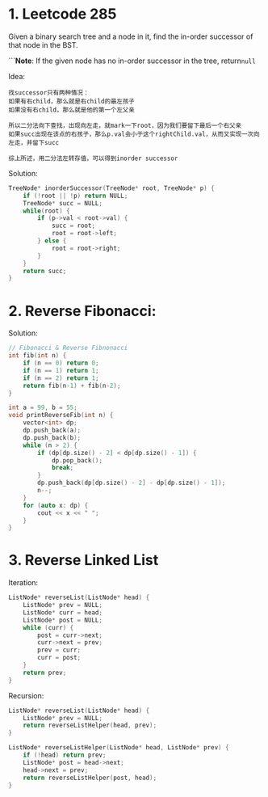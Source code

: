 # 1. Leetcode 285

Given a binary search tree and a node in it, find the in-order successor of that node in the BST.

\`\`\`**Note**: If the given node has no in-order successor in the tree, return`null`

Idea:

```
找successor只有两种情况：
如果有右child，那么就是右child的最左孩子
如果没有右child，那么就是他的第一个左父亲

所以二分法向下查找，出现向左走，就mark一下root，因为我们要留下最后一个右父亲
如果succ出现在该点的右孩子，那么p.val会小于这个rightChild.val，从而又实现一次向左走，并留下succ

综上所述，用二分法左转存值，可以得到inorder successor
```

Solution:

```cpp
TreeNode* inorderSuccessor(TreeNode* root, TreeNode* p) {
    if (!root || !p) return NULL;
    TreeNode* succ = NULL;
    while(root) {
        if (p->val < root->val) {
            succ = root;
            root = root->left;
        } else {
            root = root->right;
        }
    }
    return succ;
}
```

# 2. Reverse Fibonacci:

Solution:

```cpp
// Fibonacci & Reverse Fibnonacci
int fib(int n) {
    if (n == 0) return 0;
    if (n == 1) return 1;
    if (n == 2) return 1;
    return fib(n-1) + fib(n-2);
}

int a = 99, b = 55;
void printReverseFib(int n) {
    vector<int> dp;
    dp.push_back(a);
    dp.push_back(b);
    while (n > 2) {
        if (dp[dp.size() - 2] < dp[dp.size() - 1]) {
            dp.pop_back();
            break;
        }
        dp.push_back(dp[dp.size() - 2] - dp[dp.size() - 1]);
        n--;
    }
    for (auto x: dp) {
        cout << x << " ";
    }
}
```

# 3. Reverse Linked List

Iteration:

```cpp
ListNode* reverseList(ListNode* head) {
    ListNode* prev = NULL;
    ListNode* curr = head;
    ListNode* post = NULL;
    while (curr) {
        post = curr->next;
        curr->next = prev;
        prev = curr;
        curr = post;
    }
    return prev;
}
```

Recursion:

```cpp
ListNode* reverseList(ListNode* head) {
    ListNode* prev = NULL;
    return reverseListHelper(head, prev);
}

ListNode* reverseListHelper(ListNode* head, ListNode* prev) {
    if (!head) return prev;
    ListNode* post = head->next;
    head->next = prev;
    return reverseListHelper(post, head);
}
```



